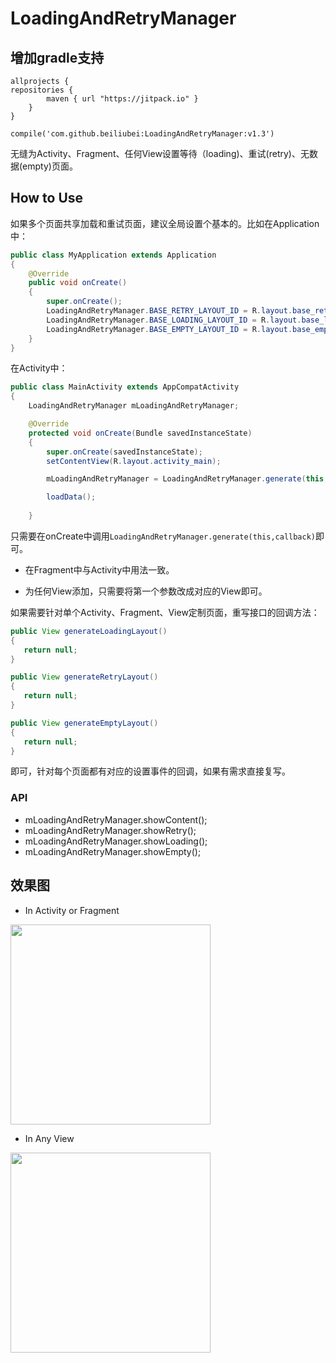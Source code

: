 # LoadingAndRetryManager

## 增加gradle支持
	allprojects {
    repositories {
        	maven { url "https://jitpack.io" }
    	}
	}
	
	compile('com.github.beiliubei:LoadingAndRetryManager:v1.3')


无缝为Activity、Fragment、任何View设置等待（loading)、重试(retry)、无数据(empty)页面。


## How to Use

如果多个页面共享加载和重试页面，建议全局设置个基本的。比如在Application中：

```java
public class MyApplication extends Application
{
    @Override
    public void onCreate()
    {
        super.onCreate();
        LoadingAndRetryManager.BASE_RETRY_LAYOUT_ID = R.layout.base_retry;
        LoadingAndRetryManager.BASE_LOADING_LAYOUT_ID = R.layout.base_loading;
        LoadingAndRetryManager.BASE_EMPTY_LAYOUT_ID = R.layout.base_empty;
    }
}
```

在Activity中：

```java
public class MainActivity extends AppCompatActivity
{
    LoadingAndRetryManager mLoadingAndRetryManager;

    @Override
    protected void onCreate(Bundle savedInstanceState)
    {
        super.onCreate(savedInstanceState);
        setContentView(R.layout.activity_main);

        mLoadingAndRetryManager = LoadingAndRetryManager.generate(this, listener);

        loadData();
        
    }
```

只需要在onCreate中调用`LoadingAndRetryManager.generate(this,callback)`即可。

* 在Fragment中与Activity中用法一致。

* 为任何View添加，只需要将第一个参数改成对应的View即可。


如果需要针对单个Activity、Fragment、View定制页面，重写接口的回调方法：

```java
public View generateLoadingLayout()
{
   return null;
}

public View generateRetryLayout()
{
   return null;
}

public View generateEmptyLayout()
{
   return null;
}
```
即可，针对每个页面都有对应的设置事件的回调，如果有需求直接复写。

### API

* mLoadingAndRetryManager.showContent();
* mLoadingAndRetryManager.showRetry();
* mLoadingAndRetryManager.showLoading();
* mLoadingAndRetryManager.showEmpty();

## 效果图

* In Activity or Fragment 

<img src="loadingandtry.gif" width="320px"/>

* In Any View

<img src="anyview.gif" width="320px"/>



